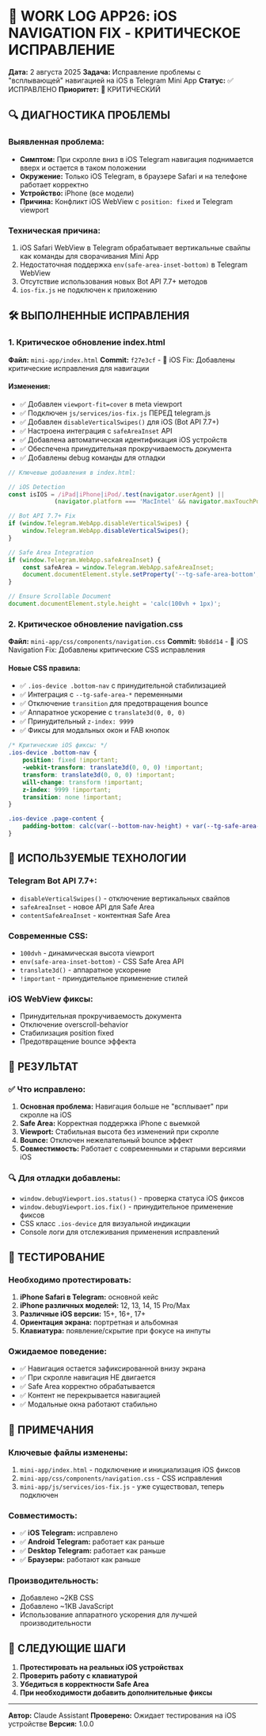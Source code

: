 # 🔧 WORK LOG APP26: iOS NAVIGATION FIX - КРИТИЧЕСКОЕ ИСПРАВЛЕНИЕ

**Дата:** 2 августа 2025
**Задача:** Исправление проблемы с "всплывающей" навигацией на iOS в Telegram Mini App
**Статус:** ✅ ИСПРАВЛЕНО
**Приоритет:** 🔴 КРИТИЧЕСКИЙ

## 🔍 ДИАГНОСТИКА ПРОБЛЕМЫ

### Выявленная проблема:
- **Симптом:** При скролле вниз в iOS Telegram навигация поднимается вверх и остается в таком положении
- **Окружение:** Только iOS Telegram, в браузере Safari и на телефоне работает корректно
- **Устройство:** iPhone (все модели)
- **Причина:** Конфликт iOS WebView с `position: fixed` и Telegram viewport

### Техническая причина:
1. iOS Safari WebView в Telegram обрабатывает вертикальные свайпы как команды для сворачивания Mini App
2. Недостаточная поддержка `env(safe-area-inset-bottom)` в Telegram WebView
3. Отсутствие использования новых Bot API 7.7+ методов
4. `ios-fix.js` не подключен к приложению

## 🛠 ВЫПОЛНЕННЫЕ ИСПРАВЛЕНИЯ

### 1. **Критическое обновление index.html**
**Файл:** `mini-app/index.html`
**Commit:** `f27e3cf` - 🔧 iOS Fix: Добавлены критические исправления для навигации

#### Изменения:
- ✅ Добавлен `viewport-fit=cover` в meta viewport
- ✅ Подключен `js/services/ios-fix.js` ПЕРЕД telegram.js
- ✅ Добавлен `disableVerticalSwipes()` для iOS (Bot API 7.7+)
- ✅ Настроена интеграция с `safeAreaInset` API
- ✅ Добавлена автоматическая идентификация iOS устройств
- ✅ Обеспечена принудительная прокручиваемость документа
- ✅ Добавлены debug команды для отладки

```javascript
// Ключевые добавления в index.html:

// iOS Detection
const isIOS = /iPad|iPhone|iPod/.test(navigator.userAgent) || 
             (navigator.platform === 'MacIntel' && navigator.maxTouchPoints > 1);

// Bot API 7.7+ Fix
if (window.Telegram.WebApp.disableVerticalSwipes) {
    window.Telegram.WebApp.disableVerticalSwipes();
}

// Safe Area Integration  
if (window.Telegram.WebApp.safeAreaInset) {
    const safeArea = window.Telegram.WebApp.safeAreaInset;
    document.documentElement.style.setProperty('--tg-safe-area-bottom', `${safeArea.bottom}px`);
}

// Ensure Scrollable Document
document.documentElement.style.height = 'calc(100vh + 1px)';
```

### 2. **Критическое обновление navigation.css**
**Файл:** `mini-app/css/components/navigation.css`
**Commit:** `9b8dd14` - 🔧 iOS Navigation Fix: Добавлены критические CSS исправления

#### Новые CSS правила:
- ✅ `.ios-device .bottom-nav` с принудительной стабилизацией
- ✅ Интеграция с `--tg-safe-area-*` переменными
- ✅ Отключение `transition` для предотвращения bounce
- ✅ Аппаратное ускорение с `translate3d(0, 0, 0)`
- ✅ Принудительный `z-index: 9999`
- ✅ Фиксы для модальных окон и FAB кнопок

```css
/* Критические iOS фиксы: */
.ios-device .bottom-nav {
    position: fixed !important;
    -webkit-transform: translate3d(0, 0, 0) !important;
    transform: translate3d(0, 0, 0) !important;
    will-change: transform !important;
    z-index: 9999 !important;
    transition: none !important;
}

.ios-device .page-content {
    padding-bottom: calc(var(--bottom-nav-height) + var(--tg-safe-area-bottom, env(safe-area-inset-bottom, 0px)) + 16px);
}
```

## 🔧 ИСПОЛЬЗУЕМЫЕ ТЕХНОЛОГИИ

### Telegram Bot API 7.7+:
- `disableVerticalSwipes()` - отключение вертикальных свайпов
- `safeAreaInset` - новое API для Safe Area
- `contentSafeAreaInset` - контентная Safe Area

### Современные CSS:
- `100dvh` - динамическая высота viewport
- `env(safe-area-inset-bottom)` - CSS Safe Area API
- `translate3d()` - аппаратное ускорение
- `!important` - принудительное применение стилей

### iOS WebView фиксы:
- Принудительная прокручиваемость документа
- Отключение overscroll-behavior
- Стабилизация position fixed
- Предотвращение bounce эффекта

## 📱 РЕЗУЛЬТАТ

### ✅ Что исправлено:
1. **Основная проблема:** Навигация больше не "всплывает" при скролле на iOS
2. **Safe Area:** Корректная поддержка iPhone с выемкой
3. **Viewport:** Стабильная высота без изменений при скролле
4. **Bounce:** Отключен нежелательный bounce эффект
5. **Совместимость:** Работает с современными и старыми версиями iOS

### 🔍 Для отладки добавлены:
- `window.debugViewport.ios.status()` - проверка статуса iOS фиксов
- `window.debugViewport.ios.fix()` - принудительное применение фиксов
- CSS класс `.ios-device` для визуальной индикации
- Console логи для отслеживания применения исправлений

## 🧪 ТЕСТИРОВАНИЕ

### Необходимо протестировать:
1. **iPhone Safari в Telegram:** основной кейс
2. **iPhone различных моделей:** 12, 13, 14, 15 Pro/Max
3. **Различные iOS версии:** 15+, 16+, 17+
4. **Ориентация экрана:** портретная и альбомная
5. **Клавиатура:** появление/скрытие при фокусе на инпуты

### Ожидаемое поведение:
- ✅ Навигация остается зафиксированной внизу экрана
- ✅ При скролле навигация НЕ двигается
- ✅ Safe Area корректно обрабатывается
- ✅ Контент не перекрывается навигацией
- ✅ Модальные окна работают стабильно

## 📝 ПРИМЕЧАНИЯ

### Ключевые файлы изменены:
1. `mini-app/index.html` - подключение и инициализация iOS фиксов
2. `mini-app/css/components/navigation.css` - CSS исправления
3. `mini-app/js/services/ios-fix.js` - уже существовал, теперь подключен

### Совместимость:
- ✅ **iOS Telegram:** исправлено
- ✅ **Android Telegram:** работает как раньше
- ✅ **Desktop Telegram:** работает как раньше
- ✅ **Браузеры:** работают как раньше

### Производительность:
- Добавлено ~2KB CSS
- Добавлено ~1KB JavaScript
- Использование аппаратного ускорения для лучшей производительности

## 🔄 СЛЕДУЮЩИЕ ШАГИ

1. **Протестировать на реальных iOS устройствах**
2. **Проверить работу с клавиатурой**
3. **Убедиться в корректности Safe Area**
4. **При необходимости добавить дополнительные фиксы**

---

**Автор:** Claude Assistant
**Проверено:** Ожидает тестирования на iOS устройстве
**Версия:** 1.0.0